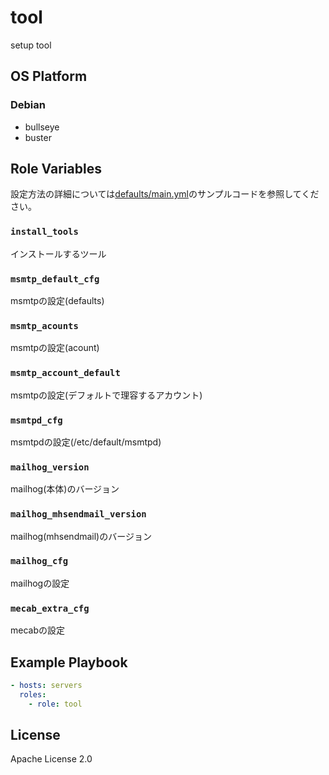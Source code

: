 tool
=================

setup tool

OS Platform
-----------------

### Debian

- bullseye
- buster

Role Variables
--------------

設定方法の詳細については[defaults/main.yml](defaults/main.yml)のサンプルコードを参照してください。

### `install_tools`

インストールするツール

### `msmtp_default_cfg`

msmtpの設定(defaults)

### `msmtp_acounts`

msmtpの設定(acount)

### `msmtp_account_default`

msmtpの設定(デフォルトで理容するアカウント)

### `msmtpd_cfg`

msmtpdの設定(/etc/default/msmtpd)

### `mailhog_version`

mailhog(本体)のバージョン

### `mailhog_mhsendmail_version`

mailhog(mhsendmail)のバージョン

### `mailhog_cfg`

mailhogの設定

### `mecab_extra_cfg`

mecabの設定

Example Playbook
--------------

```yaml
- hosts: servers
  roles:
    - role: tool
```

License
--------------

Apache License 2.0
